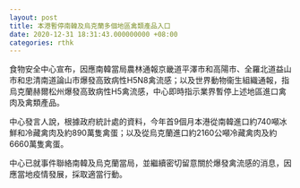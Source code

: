 ```yaml
---
layout: post
title: 本港暫停南韓及烏克蘭多個地區禽類產品入口
date: 2020-12-31 18:31:43.000000000 +08:00
categories: rthk
---
```


食物安全中心宣布，因應南韓當局農林通報京畿道平澤市和高陽市、全羅北道益山市和忠清南道論山市爆發高致病性H5N8禽流感；以及世界動物衞生組織通報，指烏克蘭赫爾松州爆發高致病性H5禽流感，中心即時指示業界暫停上述地區進口禽肉及禽類產品。

中心發言人說，根據政府統計處的資料，今年首9個月本港從南韓進口約740噸冰鮮和冷藏禽肉及約890萬隻禽蛋；以及從烏克蘭進口約2160公噸冷藏禽肉及約6660萬隻禽蛋。

中心已就事件聯絡南韓及烏克蘭當局，並繼續密切留意關於爆發禽流感的消息，因應當地疫情發展，採取適當行動。
